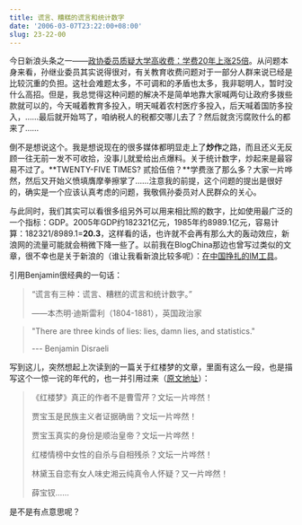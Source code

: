```yaml
---
title: 谎言、糟糕的谎言和统计数字
date: '2006-03-07T23:22:00+08:00'
slug: 23-22-00
---
```


今日新浪头条之一——[政协委员质疑大学高收费：学费20年上涨25倍](http://news.sina.com.cn/c/2006-03-07/10398381642s.shtml)。从问题本身来看，孙继业委员其实说得很对，有关教育收费问题对于一部分人群来说已经是比较沉重的负担。这社会难题太多，不可调和的矛盾也太多，我非聪明人，暂时没什么高招。但是，我总觉得这种问题的解决不是简单地靠大家喊两句让政府多拨些款就可以的，今天喊着教育多投入，明天喊着农村医疗多投入，后天喊着国防多投入，……最后就开始骂了，咱纳税人的税都交哪儿去了？然后就贪污腐败什么的都来了……

倒不是想说这个。我是想说现在的很多媒体都明显走上了**炒作**之路，而且还义无反顾一往无前一发不可收拾，没事儿就爱给出点爆料。关于统计数字，炒起来是最容易不过了。**TWENTY-FIVE TIMES? 贰拾伍倍？**学费涨了那么多？大家一片哗然，然后又开始义愤填膺摩拳擦掌了……注意我的前提，这个问题的提出是很好的，确实是一个应该认真考虑的问题，我敬佩孙委员对人民群众的关心。

与此同时，我们其实可以看很多组另外可以用来相比照的数字，比如使用最广泛的一个指标：GDP。2005年GDP约182321亿元，1985年约8989.1亿元，容易计算：182321/8989.1=**20.3**，这样看的话，也许就不会再有那么大的轰动效应，新浪网的流量可能就会稍微下降一些了。以前我在BlogChina那边也曾写过类似的文章，很不幸也是关于新浪的（谁让我看新浪比较多呢）：[在中国挣扎的IM工具](/cn/2005/08/im-in-china/)。

引用Benjamin很经典的一句话：

> “谎言有三种：谎言、糟糕的谎言和统计数字。”
> 
> ——本杰明·迪斯雷利（1804-1881），英国政治家

<!-- -->

> "There are three kinds of lies: lies, damn lies, and statistics."
> 
> --- Benjamin Disraeli

写到这儿，突然想起上次读到的一篇关于红楼梦的文章，里面有这么一段，也是描写这个一惊一诧的年代的，也一并引用过来（[原文地址](http://blogteam.bokee.com/viewdiary.10106573.html)）：

> 《红楼梦》真正的作者不是曹雪芹？文坛一片哗然！ 
> 
> 贾宝玉是民族主义者证据确凿？文坛一片哗然！ 
> 
> 贾宝玉真实的身份是顺治皇帝？文坛一片哗然！ 
> 
> 红楼情榜中女性的自杀与自相残杀？文坛一片哗然！ 
> 
> 林黛玉自恋有女人味史湘云纯真令人怀疑？又一片哗然！ 
> 
> 薛宝钗……

是不是有点意思呢？
